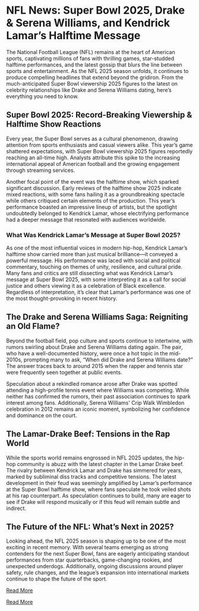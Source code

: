 # NFL News: Super Bowl 2025, Drake & Serena Williams, and Kendrick Lamar’s Halftime Message

The National Football League (NFL) remains at the heart of American sports, captivating millions of fans with thrilling games, star-studded halftime performances, and the latest gossip that blurs the line between sports and entertainment. As the NFL 2025 season unfolds, it continues to produce compelling headlines that extend beyond the gridiron. From the much-anticipated Super Bowl viewership 2025 figures to the latest on celebrity relationships like Drake and Serena Williams dating, here’s everything you need to know.

## Super Bowl 2025: Record-Breaking Viewership & Halftime Show Reactions

Every year, the Super Bowl serves as a cultural phenomenon, drawing attention from sports enthusiasts and casual viewers alike. This year’s game shattered expectations, with Super Bowl viewership 2025 figures reportedly reaching an all-time high. Analysts attribute this spike to the increasing international appeal of American football and the growing engagement through streaming services.

Another focal point of the event was the halftime show, which sparked significant discussion. Early reviews of the halftime show 2025 indicate mixed reactions, with some fans hailing it as a groundbreaking spectacle while others critiqued certain elements of the production. This year’s performance boasted an impressive lineup of artists, but the spotlight undoubtedly belonged to Kendrick Lamar, whose electrifying performance had a deeper message that resonated with audiences worldwide.

### What Was Kendrick Lamar’s Message at Super Bowl 2025?

As one of the most influential voices in modern hip-hop, Kendrick Lamar’s halftime show carried more than just musical brilliance—it conveyed a powerful message. His performance was laced with social and political commentary, touching on themes of unity, resilience, and cultural pride. Many fans and critics are still dissecting what was Kendrick Lamar’s message at Super Bowl 2025, with some interpreting it as a call for social justice and others viewing it as a celebration of Black excellence. Regardless of interpretation, it’s clear that Lamar’s performance was one of the most thought-provoking in recent history.

## The Drake and Serena Williams Saga: Reigniting an Old Flame?

Beyond the football field, pop culture and sports continue to intertwine, with rumors swirling about Drake and Serena Williams dating again. The pair, who have a well-documented history, were once a hot topic in the mid-2010s, prompting many to ask, “When did Drake and Serena Williams date?” The answer traces back to around 2015 when the rapper and tennis star were frequently seen together at public events.

Speculation about a rekindled romance arose after Drake was spotted attending a high-profile tennis event where Williams was competing. While neither has confirmed the rumors, their past association continues to spark interest among fans. Additionally, Serena Williams' Crip Walk Wimbledon celebration in 2012 remains an iconic moment, symbolizing her confidence and dominance on the court.

## The Lamar-Drake Beef: Tensions in the Rap World

While the sports world remains engrossed in NFL 2025 updates, the hip-hop community is abuzz with the latest chapter in the Lamar Drake beef. The rivalry between Kendrick Lamar and Drake has simmered for years, marked by subliminal diss tracks and competitive tensions. The latest development in their feud was seemingly amplified by Lamar’s performance at the Super Bowl halftime show, where fans speculate he took veiled shots at his rap counterpart. As speculation continues to build, many are eager to see if Drake will respond musically or if this feud will remain subtle and indirect.

## The Future of the NFL: What’s Next in 2025?

Looking ahead, the NFL 2025 season is shaping up to be one of the most exciting in recent memory. With several teams emerging as strong contenders for the next Super Bowl, fans are eagerly anticipating standout performances from star quarterbacks, game-changing rookies, and unexpected underdogs. Additionally, ongoing discussions around player safety, rule changes, and the league’s expansion into international markets continue to shape the future of the sport.

[Read More](https://www.articlegiants.com/2025/02/nfl-news-updates-serena-williams-drake-2025/)

[Read More](https://www.articlegiants.com/)
